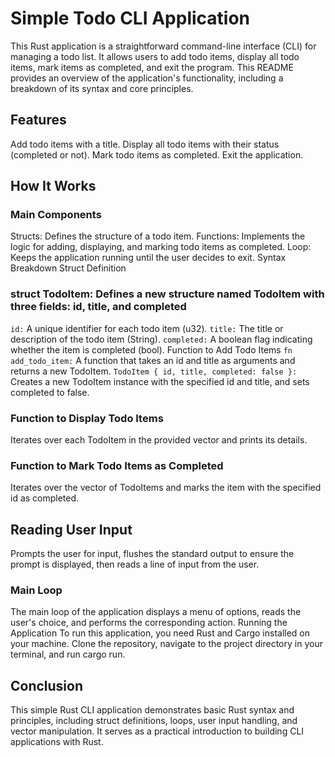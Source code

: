 # Simple Todo CLI Application

This Rust application is a straightforward command-line interface (CLI) for managing a todo list. It allows users to add todo items, display all todo items, mark items as completed, and exit the program. This README provides an overview of the application's functionality, including a breakdown of its syntax and core principles.

## Features

Add todo items with a title.
Display all todo items with their status (completed or not).
Mark todo items as completed.
Exit the application.

## How It Works

### Main Components

Structs: Defines the structure of a todo item.
Functions: Implements the logic for adding, displaying, and marking todo items as completed.
Loop: Keeps the application running until the user decides to exit.
Syntax Breakdown
Struct Definition

### struct TodoItem: Defines a new structure named TodoItem with three fields: id, title, and completed

`id:` A unique identifier for each todo item (u32).
`title:` The title or description of the todo item (String).
`completed:` A boolean flag indicating whether the item is completed (bool).
Function to Add Todo Items
`fn add_todo_item:` A function that takes an id and title as arguments and returns a new TodoItem.
`TodoItem { id, title, completed: false }:` Creates a new TodoItem instance with the specified id and title, and sets completed to false.

### Function to Display Todo Items

Iterates over each TodoItem in the provided vector and prints its details.

### Function to Mark Todo Items as Completed

Iterates over the vector of TodoItems and marks the item with the specified id as completed.

## Reading User Input

Prompts the user for input, flushes the standard output to ensure the prompt is displayed, then reads a line of input from the user.

### Main Loop

The main loop of the application displays a menu of options, reads the user's choice, and performs the corresponding action.
Running the Application
To run this application, you need Rust and Cargo installed on your machine. Clone the repository, navigate to the project directory in your terminal, and run cargo run.

## Conclusion

This simple Rust CLI application demonstrates basic Rust syntax and principles, including struct definitions, loops, user input handling, and vector manipulation. It serves as a practical introduction to building CLI applications with Rust.
